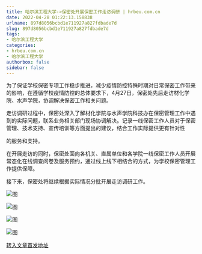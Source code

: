 ```yaml
---
title: 哈尔滨工程大学->保密处开展保密工作走访调研 | hrbeu.com.cn
date: 2022-04-28 01:22:13.158838
urlname: 897d8056bcbd1e711927a827fdbade7d
slug: 897d8056bcbd1e711927a827fdbade7d
tags: 
- 哈尔滨工程大学
categories:
- hrbeu.com.cn
- 哈尔滨工程大学
authorbox: false
sidebar: false
---
```

为了保证学校保密专项工作稳步推进，减少疫情防控特殊时期对日常保密工作带来的影响，在遵循学校疫情防控的总体要求下，4月27日，保密处先后走访材化学院、水声学院，协调解决保密工作相关问题。

走访调研过程中，保密处深入了解材化学院与水声学院科技办在保密管理工作中遇到的实际问题，联系业务相关部门现场协调解决。记录一线保密工作人员对于保密管理、技术支持、宣传培训等方面提出的建议，结合工作实际提供更有针对性
<!--more-->
的服务和支持。

在开展走访的同时，保密处面向各机关、直属单位和各学院一线保密工作人员开展常态化在线调查问卷及服务预约，通过线上线下相结合的方式，为学校保密管理工作提供保障。

接下来，保密处将继续根据实际情况分批开展走访调研工作。

![图](http://gongxue.cn/__local/E/56/54/CEE1AF8AFD3175D0A4DBF6E3B71_7D6DABC4_9A1B.jpg)

![图](http://gongxue.cn/__local/B/A3/B5/90FD5B3082F057467363189BF1D_44ABF718_20D62.jpg)

![图](http://gongxue.cn/__local/2/F2/45/12D5FD76115CC6319E8EDCD24CB_23A79B18_184E8.jpg)

![图](http://gongxue.cn/__local/3/25/15/04C2926F09AC419FD4470E593A6_ACAE61B0_1167A.jpg)

[转入文章首发地址](http://gongxue.cn/info/1015/70487.htm)